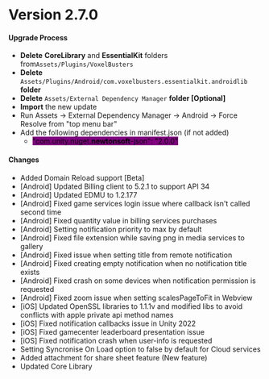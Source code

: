 # Version 2.7.0

#### Upgrade Process

* **Delete**  **CoreLibrary** and **EssentialKit** folders from`Assets/Plugins/VoxelBusters`
* **Delete** `Assets/Plugins/Android/com.voxelbusters.essentialkit.androidlib` **folder**
* **Delete** `Assets/External Dependency Manager` **folder \[Optional]**
* **Import** the new update
* Run Assets -> External Dependency Manager -> Android -> Force Resolve from "top menu bar"
* Add the following dependencies in manifest.json (if not added)
  * <mark style="background-color:purple;">"com.unity.nuget.</mark><mark style="background-color:purple;">**newtonsoft**</mark><mark style="background-color:purple;">-json": "2.0.0"</mark>

#### Changes

* Added Domain Reload support \[Beta]
* \[Android] Updated Billing client to 5.2.1 to support API 34
* \[Android] Updated EDMU to 1.2.177
* \[Android] Fixed game services login issue where callback isn't called second time
* \[Android] Fixed quantity value in billing services purchases
* \[Android] Setting notification priority to max by default
* \[Android] Fixed file extension while saving png in media services to gallery
* \[Android] Fixed issue when setting title from remote notification
* \[Android] Fixed creating empty notification when no notification title exists
* \[Android] Fixed crash on some devices when notification permission is requested
* \[Android] Fixed zoom issue when setting scalesPageToFit in Webview
* \[iOS] Updated OpenSSL libraries to 1.1.1v and modified libs to avoid conflicts with apple private api method names
* \[iOS] Fixed notification callbacks issue in Unity 2022
* \[iOS] Fixed gamecenter leaderboard presentation issue
* \[iOS] Fixed notification crash when user-info is requested
* Setting Syncronise On Load option to false by default for Cloud services
* Added attachment for share sheet feature (New feature)
* Updated Core Library




